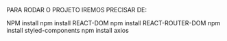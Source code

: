 PARA RODAR O PROJETO IREMOS PRECISAR DE:



NPM install 
npm install REACT-DOM
npm install REACT-ROUTER-DOM
npm install styled-components
npm install axios